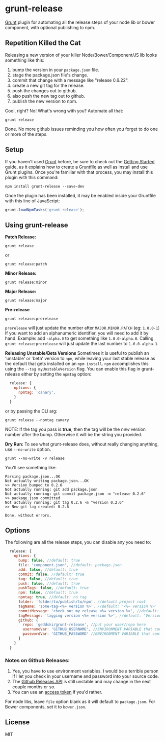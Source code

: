 # grunt-release
[Grunt](http://gruntjs.com) plugin for automating all the release steps of your node lib or bower component, with optional publishing to npm.  

## Repetition Killed the Cat
Releasing a new version of your killer Node/Bower/Component/JS lib looks something like this:

1. bump the version in your `package.json` file.
2. stage the package.json file's change.
3. commit that change with a message like "release 0.6.22".
4. create a new git tag for the release. 
5. push the changes out to github.
6. also push the new tag out to github.
7. publish the new version to npm.

Cool, right? No! What's wrong with you? Automate all that:

```shell
grunt release
```

Done. No more github issues reminding you how often you forget to do one or more of the steps.

## Setup
If you haven't used [Grunt](http://gruntjs.com/) before, be sure to check out the [Getting Started](http://gruntjs.com/getting-started) guide, as it explains how to create a [Gruntfile](http://gruntjs.com/sample-gruntfile) as well as install and use Grunt plugins. Once you're familiar with that process, you may install this plugin with this command:

```shell
npm install grunt-release --save-dev
```

Once the plugin has been installed, it may be enabled inside your Gruntfile with this line of JavaScript:

```js
grunt.loadNpmTasks('grunt-release');
```

## Using grunt-release

**Patch Release:**
```shell
grunt release
```
or
```shell
grunt release:patch
```

**Minor Release:**
```shell
grunt release:minor
```

**Major Release:**
```shell
grunt release:major
```

**Pre-release**
```shell
grunt release:prerelease
```

`prerelease` will just update the number after `MAJOR.MINOR.PATCH` (eg: `1.0.0-1`)
If you want to add an alphanumeric identifier, you will need to add it by hand.
Example: add `-alpha.0` to get something like `1.0.0-alpha.0`. Calling `grunt release:prerelease` will just update the last number to `1.0.0-alpha.1`.

**Releasing Unstable/Beta Versions**
Sometimes it is useful to publish an 'unstable' or 'beta' version to `npm`, while leaving your last stable release as the default that gets installed on an `npm install`. 
`npm` accomplishes this using the `--tag myUnstableVersion` flag. You can enable this flag in grunt-release either by setting the `npmtag` option:

```js
  release: {
    options: {
      npmtag: 'canary',
    }
  }
```

or by passing the CLI arg:

```shell
grunt release --npmtag canary
```

NOTE: If the tag you pass is **true**, then the tag will be the *new* version number after the bump. Otherwise it will be the string you provided.


**Dry Run:**
To see what grunt-release does, without really changing anything, use `--no-write` option.

```shell
grunt --no-write -v release
```

You'll see something like:
```
Parsing package.json...OK
Not actually writing package.json...OK
>> Version bumped to 0.2.6
Not actually running: git add package.json
Not actually running: git commit package.json -m "release 0.2.6"
>> package.json committed
Not actually running: git tag 0.2.6 -m "version 0.2.6"
>> New git tag created: 0.2.6

Done, without errors.
```

## Options
The following are all the release steps, you can disable any you need to:

```js
  release: {
    options: {
      bump: false, //default: true
      file: 'component.json', //default: package.json
      add: false, //default: true
      commit: false, //default: true
      tag: false, //default: true
      push: false, //default: true
      pushTags: false, //default: true
      npm: false, //default: true
      npmtag: true, //default: no tag
      folder: 'folder/to/publish/to/npm', //default project root
      tagName: 'some-tag-<%= version %>', //default: '<%= version %>'
      commitMessage: 'check out my release <%= version %>', //default: 'release <%= version %>'
      tagMessage: 'tagging version <%= version %>', //default: 'Version <%= version %>',
      github: { 
        repo: 'geddski/grunt-release', //put your user/repo here
        usernameVar: 'GITHUB_USERNAME', //ENVIRONMENT VARIABLE that contains Github username 
        passwordVar: 'GITHUB_PASSWORD' //ENVIRONMENT VARIABLE that contains Github password
      }
    }
  }
```

### Notes on Github Releases:
1. Yes, you have to use environment variables. I would be a terrible person if I let you check in your username and password into your source code.
2. The [Github Releases API](http://developer.github.com/v3/repos/releases/) is still unstable and may change in the next couple months or so.
3. You can use an [access token](https://help.github.com/articles/creating-an-access-token-for-command-line-use) if you'd rather.

For node libs, leave `file` option blank as it will default to `package.json`. For Bower components, set it to `bower.json`.

## License
MIT
